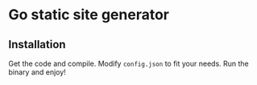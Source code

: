 # Go static site generator

## Installation

Get the code and compile. Modify `config.json` to fit your needs. 
Run the binary and enjoy!